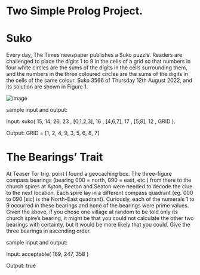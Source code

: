 # Two Simple Prolog Project.

# Suko

Every day, The Times newspaper publishes a Suko puzzle. Readers are challenged to place the digits 1 to 9 in the cells of a grid so that numbers in four white circles are the sums of the digits in the cells surrounding them, and the numbers in the three coloured circles are the sums of the digits in the cells of the same colour. Suko 3566 of Thursday 12th August 2022, and its solution are shown in Figure 1.

![image](https://user-images.githubusercontent.com/121934188/211827882-65872c56-ef89-4ec5-b5fc-3bd268839a40.png)

sample input and output:

Input:
suko( 15, 14, 26, 23
, [0,1,2,3], 16
, [4,6,7], 17
, [5,8], 12
, GRID ).

Output:
GRID = [1, 2, 4, 9, 3, 5, 6, 8, 7]

# The Bearings’ Trait

At Teaser Tor trig. point I found a geocaching box. The three-figure compass bearings (bearing 000 = north, 090 = east, etc.) from there to the church spires at Ayton, Beeton and Seaton were needed to decode the clue to the next location.
Each spire lay in a different compass quadrant (eg. 000 to 090 [sic] is the North-East quadrant). Curiously, each of the numerals 1 to 9 occurred in these bearings and none of the bearings were prime values.
Given the above, if you chose one village at random to be told only its church spire’s bearing, it might be that you could not calculate the other two bearings with certainty, but it would be more likely that you could. Give the three bearings in ascending order.

sample input and output:

Input:
acceptable( 169, 247, 358 )

Output:
true

